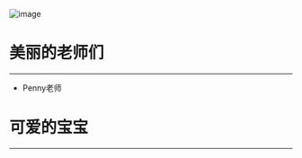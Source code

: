 ![image](resources/images/IC-1%20LOGO%20v4.0.jpg)



# 美丽的老师们
---------------

* Penny老师


# 可爱的宝宝
---------------